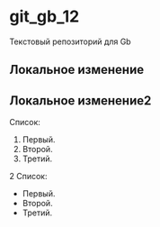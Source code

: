 # git_gb_12
Текстовый репозиторий для Gb

## Локальное изменение
## Локальное изменение2

Список:
1. Первый.
2. Второй.
3. Третий.

2 Список:
* Первый.
* Второй.
* Третий.


